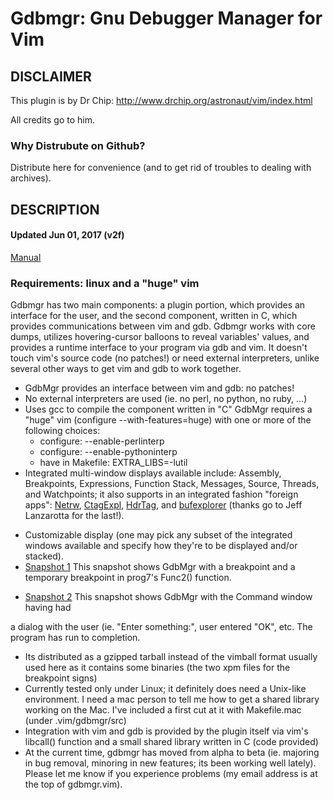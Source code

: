 Gdbmgr: Gnu Debugger Manager for Vim
=====================================

DISCLAIMER
----------

This plugin is by Dr Chip: http://www.drchip.org/astronaut/vim/index.html

All credits go to him.

### Why Distrubute on Github?

Distribute here for convenience (and to get rid of troubles to dealing with
archives).

DESCRIPTION
-----------

#### Updated Jun 01, 2017 (v2f)

[Manual]

[Manual]: http://www.drchip.org/astronaut/vim/doc/gdbmgr.txt.html

### Requirements: linux and a "huge" vim

Gdbmgr has two main components: a plugin portion, which provides an interface
for the user, and the second component, written in C, which provides
communications between vim and gdb. Gdbmgr works with core dumps, utilizes
hovering-cursor balloons to reveal variables' values, and provides a runtime
interface to your program via gdb and vim. It doesn't touch vim's source code
(no patches!) or need external interpreters, unlike several other ways to get
vim and gdb to work together.

 * GdbMgr provides an interface between vim and gdb: no patches!
 * No external interpreters are used (ie. no perl, no python, no ruby, ...)
 * Uses gcc to compile the component written in "C" GdbMgr requires a "huge" vim
 (configure --with-features=huge) with one or more of the following choices:
    - configure: --enable-perlinterp
    - configure: --enable-pythoninterp
    - have in Makefile: EXTRA_LIBS=-lutil
 * Integrated multi-window displays available include: Assembly, Breakpoints,
 Expressions, Function Stack, Messages, Source, Threads, and Watchpoints; it
 also supports in an integrated fashion "foreign apps": [Netrw], [CtagExpl], [HdrTag],
 and [bufexplorer]
 (thanks go to Jeff Lanzarotta for the last!).

 [Netrw]: http://www.drchip.org/astronaut/vim/index.html#NETRW
 [CtagExpl]: http://www.drchip.org/astronaut/vim/index.html#CTAGEXPL
 [HdrTag]: http://www.drchip.org/astronaut/vim/index.html#HDRTAGEXPLORER
 [bufexplorer]: http://www.vim.org/scripts/script.php?script_id=42

 * Customizable display (one may pick any subset of the integrated windows
   		 available and specify how they're to be displayed and/or
   		 stacked).
 * [Snapshot 1] This snapshot shows GdbMgr with a breakpoint and a temporary
 breakpoint in prog7's Func2() function.

 [Snapshot 1]: http://www.drchip.org/images/gdbmgr1.jpg

 * [Snapshot 2] This snapshot shows GdbMgr with the Command window having had

 [Snapshot 2]: http://www.drchip.org/images/gdbmgr2.jpg

 a dialog with the user (ie. "Enter something:", user entered "OK<cr>", etc.
 		 The program has run to completion.
 * Its distributed as a gzipped tarball instead of the vimball format usually
 used here as it contains some binaries (the two xpm files for the breakpoint
 	 signs)
 * Currently tested only under Linux; it definitely does need a Unix-like
 environment. I need a mac person to tell me how to get a shared library working
 on the Mac. I've included a first cut at it with Makefile.mac (under
 	 .vim/gdbmgr/src)
 * Integration with vim and gdb is provided by the plugin itself via vim's
 libcall() function and a small shared library written in C (code provided)
 * At the current time, gdbmgr has moved from alpha to beta (ie. majoring in bug
   	 removal, minoring in new features; its been working well lately).
 Please let me know if you experience problems (my email address is at the top
 	 of gdbmgr.vim).
